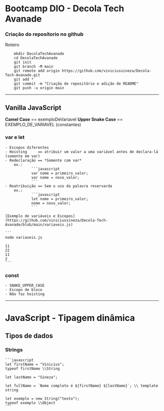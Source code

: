 # Bootcamp DIO - Decola Tech Avanade

### Criação do reposítorio no github

Roteiro
```
    mkdir DecolaTechAvanade
    cd DecolaTechAvanade
    git init
    git branch -M main
    git remote add origin https://github.com/viniciussineza/Decola-Tech-Avanade.git
    git add *
    git commit -m "Criação de repositório e adição de README"
    git push -u origin main
```
___

## Vanilla JavaScript

**Camel Case** == exemploDeVariavel
**Upper Snake Case** == EXEMPLO_DE_VARIAVEL (constantes)

### var e let
    - Escopos diferentes
    - Hoisting     == atribuir um valor a uma variável antes de declara-lá (somente em var)
    - Redeclaração == *Somente com var* 
        ex.:    
                ```javascript
                var nome = primeiro_valor;
                var nome = novo_valor;
                ```
    - Reatribuição == Sem o uso da palavra reservarda
        ex.:    
                ```javascript
                let nome = primeiro_valor;
                nome = novo_valor;
                ```
    
    [Exemplo de variáveis e Escopos](https://github.com/viniciussineza/Decola-Tech-Avanade/blob/main/variaveis.js)

    ```
    node variaveis.js

    11
    22
    11
    2
    ```


### const
    - SNAKE_UPPER_CASE
    - Escopo de bloco
    - Não faz hoisting

___

# JavaScript - Tipagem dinâmica

## Tipos de dados

### Strings

    ```javascript
    let firstName = "Vinicius";
    typeof firstName \\String

    let lastName = "Sineza";

    let fullName = `Nome completo é ${firstName} ${lastName}`; \\ template string

    let exemplo = new String("texto");
    typeof exemplo \\Object
    ```